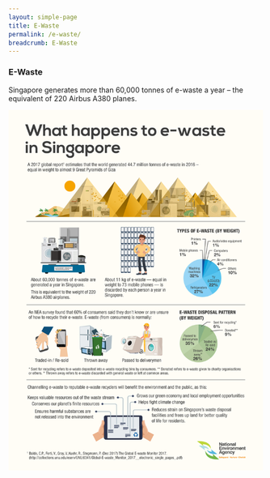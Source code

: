```yaml
---
layout: simple-page
title: E-Waste
permalink: /e-waste/
breadcrumb: E-Waste
---
```


### **E-Waste**

Singapore generates more than 60,000 tonnes of e-waste a year – the equivalent of 220 Airbus A380 planes. 

![e-waste infographic](/images/ewaste-infographics.jpg)
